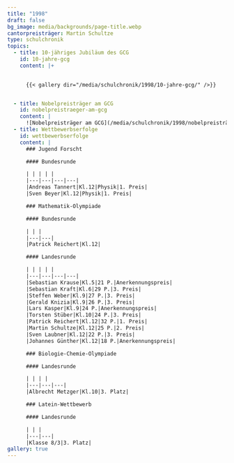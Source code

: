 ```yaml
---
title: "1998"
draft: false
bg_image: media/backgrounds/page-title.webp
cantorpreisträger: Martin Schultze
type: schulchronik
topics:
  - title: 10-jähriges Jubiläum des GCG
    id: 10-jahre-gcg
    content: |+
      

      {{< gallery dir="/media/schulchronik/1998/10-jahre-gcg/" />}}


  - title: Nobelpreisträger am GCG
    id: nobelpreistraeger-am-gcg
    content: |
      ![Nobelpreisträger am GCG](/media/schulchronik/1998/nobelpreisträger.webp)
  - title: Wettbewerbserfolge
    id: wettbewerbserfolge
    content: |
      ### Jugend Forscht

      #### Bundesrunde

      | | | | |
      |---|---|---|---|
      |Andreas Tannert|Kl.12|Physik|1. Preis|
      |Sven Beyer|Kl.12|Physik|1. Preis|

      ### Mathematik-Olympiade

      #### Bundesrunde

      | | |
      |---|---|
      |Patrick Reichert|Kl.12|

      #### Landesrunde

      | | | | |
      |---|---|---|---|
      |Sebastian Krause|Kl.5|21 P.|Anerkennungspreis|
      |Sebastian Kraft|Kl.6|29 P.|3. Preis|
      |Steffen Weber|Kl.9|27 P.|3. Preis|
      |Gerald Knizia|Kl.9|26 P.|3. Preis|
      |Lars Kasper|Kl.9|24 P.|Anerkennungspreis|
      |Torsten Stüber|Kl.10|24 P.|3. Preis|
      |Patrick Reichert|Kl.12|32 P.|1. Preis|
      |Martin Schultze|Kl.12|25 P.|2. Preis|
      |Sven Laubner|Kl.12|22 P.|3. Preis|
      |Johannes Günther|Kl.12|18 P.|Anerkennungspreis|

      ### Biologie-Chemie-Olympiade

      #### Landesrunde

      | | | |
      |---|---|---|
      |Albrecht Metzger|Kl.10|3. Platz|

      ### Latein-Wettbewerb

      #### Landesrunde

      | | |
      |---|---|
      |Klasse 8/3|3. Platz|
gallery: true
---
```




